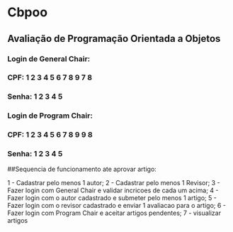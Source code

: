 # Cbpoo

## Avaliação de Programação Orientada a Objetos

### Login de General Chair: 
### CPF: 1 2 3 4 5 6 7 8 9 7 8
### Senha: 1 2 3 4 5


### Login de Program Chair:
### CPF: 1 2 3 4 5 6 7 8 9 9 8
### Senha: 1 2 3 4 5

##Sequencia de funcionamento ate aprovar artigo:

1 - Cadastrar pelo menos 1 autor;
2 - Cadastrar pelo menos 1 Revisor;
3 - Fazer login com General Chair e validar incricoes de cada um acima;
4 - Fazer login com o autor cadastrado e submeter pelo menos 1 artigo;
5 - Fazer login com o revisor cadastrado e enviar 1 avaliacao para o artigo;
6 - Fazer login com Program Chair e aceitar artigos pendentes;
7 - visualizar artigos 
